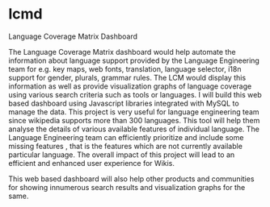 lcmd
====

Language Coverage Matrix Dashboard

The Language Coverage Matrix dashboard would help automate the information about language support provided by the Language Engineering team for e.g. key maps, web fonts, translation, language selector, i18n support for gender, plurals, grammar rules. The LCM would display this information as well as provide visualization graphs of language coverage using various search criteria such as tools or languages. I will build this web based dashboard using Javascript libraries integrated with MySQL to manage the data. This project is very useful for language engineering team since wikipedia supports more than 300 languages. This tool will help them analyse the details of various available features of individual language. The Language Engineering team can efficiently prioritize and include some missing features , that is the features which are not currently available particular language. The overall impact of this project will lead to an efficient and enhanced user experience for Wikis.

This web based dashboard will also help other products and communities for showing innumerous search results and visualization graphs for the same.
